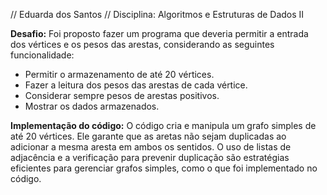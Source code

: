 // Eduarda dos Santos
// Disciplina: Algoritmos e Estruturas de Dados II

__Desafio:__
Foi proposto fazer um programa que deveria permitir a entrada dos vértices e os pesos das arestas, considerando as seguintes funcionalidade:
- Permitir o armazenamento de até 20 vértices.
- Fazer a leitura dos pesos das arestas de cada vértice.
- Considerar sempre pesos de arestas positivos.
- Mostrar os dados armazenados.

__Implementação do código:__
O código cria e manipula um grafo simples de até 20 vértices. Ele garante que as aretas não sejam duplicadas ao adicionar a mesma aresta em ambos os sentidos. 
O uso de listas de adjacência e a verificação para prevenir duplicação são estratégias eficientes para gerenciar grafos simples, como o que foi implementado no código.

